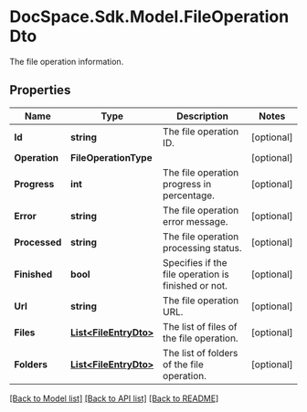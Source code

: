 # DocSpace.Sdk.Model.FileOperationDto
The file operation information.

## Properties

Name | Type | Description | Notes
------------ | ------------- | ------------- | -------------
**Id** | **string** | The file operation ID. | [optional] 
**Operation** | **FileOperationType** |  | [optional] 
**Progress** | **int** | The file operation progress in percentage. | [optional] 
**Error** | **string** | The file operation error message. | [optional] 
**Processed** | **string** | The file operation processing status. | [optional] 
**Finished** | **bool** | Specifies if the file operation is finished or not. | [optional] 
**Url** | **string** | The file operation URL. | [optional] 
**Files** | [**List&lt;FileEntryDto&gt;**](FileEntryDto.md) | The list of files of the file operation. | [optional] 
**Folders** | [**List&lt;FileEntryDto&gt;**](FileEntryDto.md) | The list of folders of the file operation. | [optional] 

[[Back to Model list]](../README.md#documentation-for-models) [[Back to API list]](../README.md#documentation-for-api-endpoints) [[Back to README]](../README.md)

